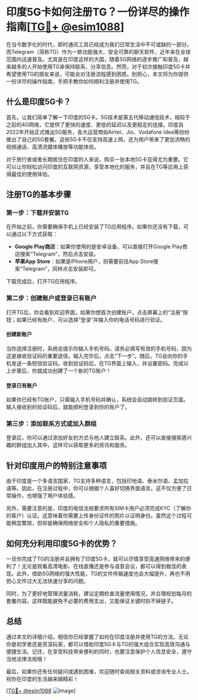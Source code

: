 # 印度5G卡如何注册TG？一份详尽的操作指南[[TG💪+ @esim1088](https://t.me/s/esim1088)]

在当今数字化的时代，即时通讯工具已经成为我们日常生活中不可或缺的一部分。而Telegram（简称TG）作为一款功能强大、安全可靠的聊天软件，近年来在全球范围内迅速普及。尤其是在印度这样的大国，随着5G网络的逐步推广和普及，越来越多的人开始使用TG来保持联系、分享信息。然而，对于初次接触印度5G卡并希望使用TG的朋友来说，可能会对注册流程感到困惑。别担心，本文将为你提供一份详尽的操作指南，手把手教你如何顺利注册并使用TG。

## 什么是印度5G卡？

首先，让我们简单了解一下印度的5G卡。5G技术是第五代移动通信技术，相较于之前的4G网络，它提供了更快的速度、更低的延迟以及更稳定的连接。印度自2022年开始正式推出5G服务，各大运营商如Airtel、Jio、Vodafone Idea等纷纷推出了自己的5G套餐。这些5G卡不仅支持高速上网，还为用户带来了更加流畅的视频通话、高清流媒体播放等功能体验。

对于旅行者或者长期居住在印度的人来说，购买一张本地5G卡显得尤为重要。它可以让你轻松访问印度的互联网资源，享受本地化的服务，并且在TG等应用上获得最佳的使用体验。

## 注册TG的基本步骤

### 第一步：下载并安装TG

在开始之前，你需要确保手机上已经安装了TG应用程序。如果你还没有下载，可以通过以下方式获取：

- **Google Play商店**：如果你使用的是安卓设备，可以直接打开Google Play商店搜索“Telegram”，然后点击安装。
- **苹果App Store**：如果是iPhone用户，则需要前往App Store搜索“Telegram”，同样点击安装即可。

下载完成后，打开TG应用程序。

### 第二步：创建账户或登录已有账户

打开TG后，你会看到欢迎界面。如果你想首次创建账户，点击屏幕上的“注册”按钮；如果已经有账户，可以选择“登录”并输入你的电话号码进行验证。

#### 创建新账户

当你选择注册时，系统会提示你输入手机号码。请务必填写有效的手机号码，因为这是接收验证码的重要途径。输入完毕后，点击“下一步”。随后，TG会向你的手机发送一条短信验证码。收到验证码后，在TG界面上输入，并设置密码。完成以上步骤后，你就成功创建了一个新的TG账户！

#### 登录已有账户

如果你已经有TG账户，只需输入手机号码并确认，系统会自动跳转到验证页面。输入接收到的验证码后，就能顺利登录到你的账户了。

### 第三步：添加联系方式或加入群组

登录后，你可以通过添加好友的方式与他人建立联系。此外，还可以直接搜索感兴趣的群组加入其中，这样可以获取更多的资讯和服务。

## 针对印度用户的特别注意事项

由于印度是一个多语言国家，TG支持多种语言，包括印地语、泰米尔语、孟加拉语等。因此，在注册过程中，你可以根据个人喜好切换界面语言。这不仅方便了日常操作，也增强了用户体验感。

另外，需要注意的是，印度的电信法规要求所有SIM卡用户必须完成KYC（了解你的客户）认证。这意味着你需要上传身份证件的照片以证明身份。虽然这个过程可能稍显繁琐，但却是确保网络安全和个人隐私的重要措施。

## 如何充分利用印度5G卡的优势？

一旦你完成了TG的注册并且拥有了印度5G卡，就可以尽情享受高速网络带来的便利了！无论是观看高清电影、在线直播还是参与语音会议，都可以得到极佳的表现。此外，借助5G网络的强大性能，TG的文件传输速度也会大幅提升，再也不用担心文件过大无法快速分享的问题。

同时，为了更好地管理流量消耗，建议定期检查流量使用情况，并合理规划每月的套餐内容。这样既能避免不必要的费用支出，又能保证关键时刻不掉链子。

## 总结

通过本文的详细介绍，相信你已经掌握了如何在印度注册并使用TG的方法。无论你是初学者还是资深玩家，都可以借助印度5G卡与TG的强大组合实现高效沟通与便捷生活。记住，在享受科技带来便利的同时，也要注意保护个人信息安全，遵守当地法律法规哦！

最后，如果你还有任何疑问或遇到困难，欢迎随时查阅相关资料或咨询专业人士。祝你在印度的生活越来越精彩！

[[TG💪+ @esim1088](https://t.me/s/esim1088) ![Image](https://i.postimg.cc/4NQfJmqS/Snipaste-2025-05-13-00-14-12.png)]